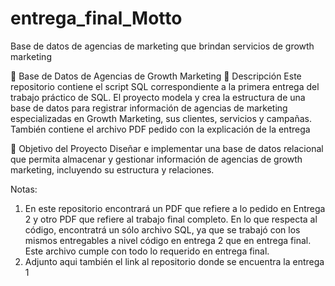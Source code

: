 # entrega_final_Motto
Base de datos de agencias de marketing que brindan servicios de growth marketing

📌 Base de Datos de Agencias de Growth Marketing
📖 Descripción
Este repositorio contiene el script SQL correspondiente a la primera entrega del trabajo práctico de SQL. El proyecto modela y crea la estructura de una base de datos para registrar información de agencias de marketing especializadas en Growth Marketing, sus clientes, servicios y campañas. También contiene el archivo PDF pedido con la explicación de la entrega

🎯 Objetivo del Proyecto
Diseñar e implementar una base de datos relacional que permita almacenar y gestionar información de agencias de growth marketing, incluyendo su estructura y relaciones.

Notas:
1. En este repositorio encontrará un PDF que refiere a lo pedido en Entrega 2 y otro PDF que refiere al trabajo final completo. En lo que respecta al código, encontratrá un sólo archivo SQL, ya que se trabajó con los mismos entregables a nivel código en entrega 2 que en entrega final. Este archivo cumple con todo lo requerido en entrega final.
2. Adjunto aqui también el link al repositorio donde se encuentra la entrega 1
